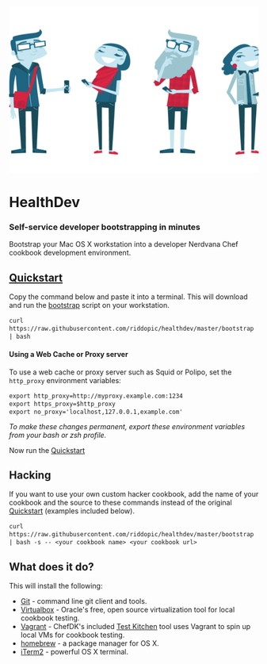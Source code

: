 
![](developers.png)

# HealthDev

### Self-service developer bootstrapping in minutes

Bootstrap your Mac OS X workstation into a developer Nerdvana Chef cookbook development environment.

## [Quickstart](id:quickstart)

Copy the command below and paste it into a terminal. This will download and run the [bootstrap](http://stash.kp.org/dop/healthdev.git/master/bootstrap) script on your workstation.

```shell
curl https://raw.githubusercontent.com/riddopic/healthdev/master/bootstrap | bash
```

#### Using a Web Cache or Proxy server

To use a web cache or proxy server such as Squid or Polipo, set the `http_proxy` environment variables:

```shell
export http_proxy=http://myproxy.example.com:1234
export https_proxy=$http_proxy
export no_proxy='localhost,127.0.0.1,example.com'
```

*To make these changes permanent, export these environment variables from your bash or zsh profile.*

Now run the [Quickstart](#quickstart)

## Hacking

If you want to use your own custom hacker cookbook, add the name of your cookbook and the source to these commands instead of the original [Quickstart](#quickstart) (examples included below).

```shell
curl https://raw.githubusercontent.com/riddopic/healthdev/master/bootstrap | bash -s -- <your cookbook name> <your cookbook url>
```

## What does it do?

This will install the following:

 - [Git](http://git-scm.com/) - command line git client and tools.
 - [Virtualbox](https://www.virtualbox.org/) - Oracle's free, open source virtualization tool for local cookbook testing.
 - [Vagrant](https://www.vagrantup.com/) - ChefDK's included [Test Kitchen](http://kitchen.ci) tool uses Vagrant to spin up local VMs for cookbook testing.
 - [homebrew](http://brew.sh) - a package manager for OS X.
 - [iTerm2](https://www.iterm2.com) - powerful OS X terminal.
